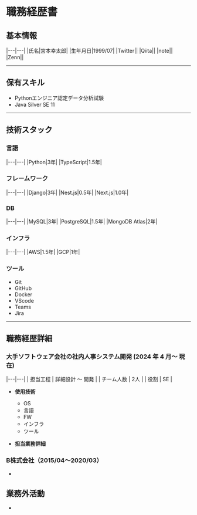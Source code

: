 # 職務経歴書

## 基本情報


|---|---|
|氏名|宮本幸太郎|
|生年月日|1999/07|
|Twitter||
|Qiita||
|note||
|Zenn||


---

## 保有スキル

- Pythonエンジニア認定データ分析試験
- Java Silver SE 11
---

## 技術スタック

### 言語

|---|---|
|Python|3年|
|TypeScript|1.5年|


### フレームワーク

|---|---|
|Django|3年|
|Nest.js|0.5年|
|Next.js|1.0年|


### DB

|---|---|
|MySQL|3年|
|PostgreSQL|1.5年|
|MongoDB Atlas|2年|

### インフラ

|---|---|
|AWS|1.5年|
|GCP|1年|

### ツール
- Git
- GitHub
- Docker
- VScode
- Teams
- Jira

---

## 職務経歴詳細

### 大手ソフトウェア会社の社内人事システム開発 (2024 年 4 月〜 現在)

|---|---|
| 担当工程 | 詳細設計 〜 開発 |
| チーム人数 | 2人 |
| 役割 | SE |

- **使用技術**
  - OS
  - 言語
  - FW
  - インフラ
  - ツール

- **担当業務詳細**



### B株式会社（2015/04〜2020/03）

- 

## 業務外活動

- 